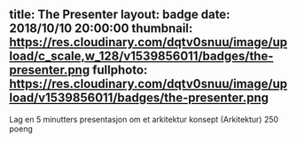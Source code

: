 title: The Presenter
layout: badge
date: 2018/10/10 20:00:00
thumbnail: https://res.cloudinary.com/dqtv0snuu/image/upload/c_scale,w_128/v1539856011/badges/the-presenter.png
fullphoto: https://res.cloudinary.com/dqtv0snuu/image/upload/v1539856011/badges/the-presenter.png
---
Lag en 5 minutters presentasjon om et arkitektur konsept (Arkitektur) 250 poeng
